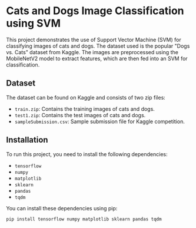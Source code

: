 # Cats and Dogs Image Classification using SVM

This project demonstrates the use of Support Vector Machine (SVM) for classifying images of cats and dogs. The dataset used is the popular "Dogs vs. Cats" dataset from Kaggle. The images are preprocessed using the MobileNetV2 model to extract features, which are then fed into an SVM for classification.

## Dataset

The dataset can be found on Kaggle and consists of two zip files:
- `train.zip`: Contains the training images of cats and dogs.
- `test1.zip`: Contains the test images of cats and dogs.
- `sampleSubmission.csv`: Sample submission file for Kaggle competition.

## Installation

To run this project, you need to install the following dependencies:
- `tensorflow`
- `numpy`
- `matplotlib`
- `sklearn`
- `pandas`
- `tqdm`

You can install these dependencies using pip:

```bash
pip install tensorflow numpy matplotlib sklearn pandas tqdm

